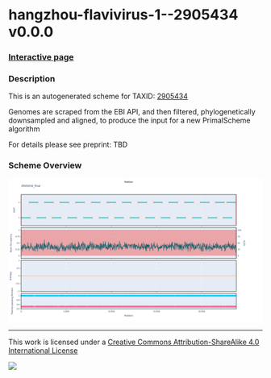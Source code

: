 # hangzhou-flavivirus-1--2905434 v0.0.0

### [Interactive page](https://chrisgkent.github.io/schemes/hangzhou-flavivirus-1--2905434-1000-v0.0.0)

### Description

This is an autogenerated scheme for TAXID: [2905434](https://www.ncbi.nlm.nih.gov/Taxonomy/Browser/wwwtax.cgi?mode=Info&id=2905434&lvl=3&lin=f&keep=1&srchmode=1&unlock)

Genomes are scraped from the EBI API, and then filtered, phylogenetically downsampled and aligned, to produce the input for a new PrimalScheme algorithm

For details please see preprint: TBD

### Scheme Overview

![Alt text](work/2905434_final.png '2905434_final.png')

------------------------------------------------------------------------

This work is licensed under a [Creative Commons Attribution-ShareAlike 4.0 International License](http://creativecommons.org/licenses/by-sa/4.0/) 

![](https://i.creativecommons.org/l/by-sa/4.0/88x31.png)